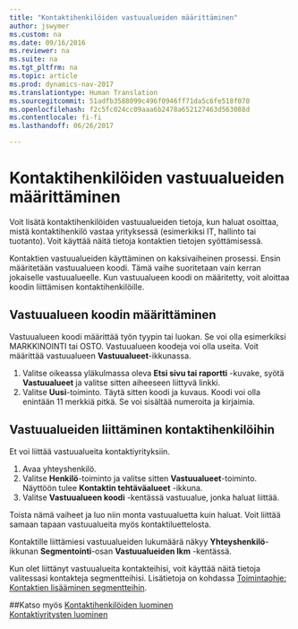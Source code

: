 ```yaml
---
title: "Kontaktihenkilöiden vastuualueiden määrittäminen"
author: jswymer
ms.custom: na
ms.date: 09/16/2016
ms.reviewer: na
ms.suite: na
ms.tgt_pltfrm: na
ms.topic: article
ms.prod: dynamics-nav-2017
ms.translationtype: Human Translation
ms.sourcegitcommit: 51adfb3588099c496f0946ff71da5c6fe518f070
ms.openlocfilehash: f2c5fc024cc09aaa6b2478a652127463d563088d
ms.contentlocale: fi-fi
ms.lasthandoff: 06/26/2017

---
```

# <a name="set-up-job-responsibilities-for-contact-persons"></a>Kontaktihenkilöiden vastuualueiden määrittäminen
Voit lisätä kontaktihenkilöiden vastuualueiden tietoja, kun haluat osoittaa, mistä kontaktihenkilö vastaa yrityksessä (esimerkiksi IT, hallinto tai tuotanto). Voit käyttää näitä tietoja kontaktien tietojen syöttämisessä.

Kontaktien vastuualueiden käyttäminen on kaksivaiheinen prosessi. Ensin määritetään vastuualueen koodi. Tämä vaihe suoritetaan vain kerran jokaiselle vastuualueelle. Kun vastuualueen koodi on määritetty, voit aloittaa koodin liittämisen kontaktihenkilöille.

## <a name="define-a-job-responsibility-code"></a>Vastuualueen koodin määrittäminen
Vastuualueen koodi määrittää työn tyypin tai luokan. Se voi olla esimerkiksi MARKKINOINTI tai OSTO. Vastuualueen koodeja voi olla useita. Voit määrittää vastuualueen **Vastuualueet**-ikkunassa.

1. Valitse oikeassa yläkulmassa oleva **Etsi sivu tai raportti** -kuvake, syötä **Vastuualueet** ja valitse sitten aiheeseen liittyvä linkki.
2. Valitse **Uusi**-toiminto. Täytä sitten koodi ja kuvaus. Koodi voi olla enintään 11 merkkiä pitkä. Se voi sisältää numeroita ja kirjaimia.

## <a name="assign-job-responsibilities-to-a-contact-person"></a>Vastuualueiden liittäminen kontaktihenkilöihin
Et voi liittää vastuualueita kontaktiyrityksiin.

1. Avaa yhteyshenkilö.
2. Valitse **Henkilö**-toiminto ja valitse sitten **Vastuualueet**-toiminto. Näyttöön tulee **Kontaktin tehtäväalueet** -ikkuna.
3. Valitse **Vastuualueen koodi** -kentässä vastuualue, jonka haluat liittää.

Toista nämä vaiheet ja luo niin monta vastuualuetta kuin haluat. Voit liittää samaan tapaan vastuualueita myös kontaktiluettelosta.

Kontaktille liittämiesi vastuualueiden lukumäärä näkyy **Yhteyshenkilö**-ikkunan **Segmentointi**-osan **Vastuualueiden lkm** -kentässä.

Kun olet liittänyt vastuualueita kontakteihisi, voit käyttää näitä tietoja valitessasi kontakteja segmentteihisi. Lisätietoja on kohdassa [Toimintaohje: Kontaktien lisääminen segmentteihin](marketing-add-contact-segment.md).

##<a name="see-also"></a>Katso myös
[Kontaktihenkilöiden luominen](marketing-create-contact-persons.md)  
[Kontaktiyritysten luominen](marketing-create-contact-companies.md)

